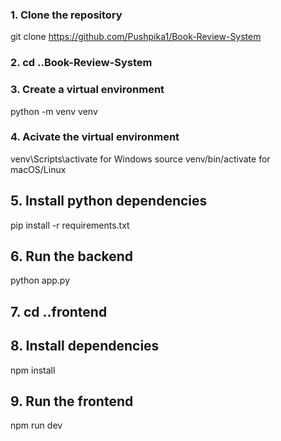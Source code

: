 ### **1. Clone the repository**

git clone https://github.com/Pushpika1/Book-Review-System

### **2. cd ..Book-Review-System**

### **3. Create a virtual environment**

python -m venv venv

### **4. Acivate the virtual environment**

venv\Scripts\activate for Windows
source venv/bin/activate for macOS/Linux

## **5. Install python dependencies**

pip install -r requirements.txt

## **6. Run the backend**

python app.py

## **7. cd ..frontend**

## **8. Install dependencies**
npm install

## **9. Run the frontend**
npm run dev
